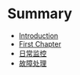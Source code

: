 # Summary

* [Introduction](README.md)
* [First Chapter](chapter1.md)
* [日常监控](日常监控.md)
* [故障处理](故障处理.md)

